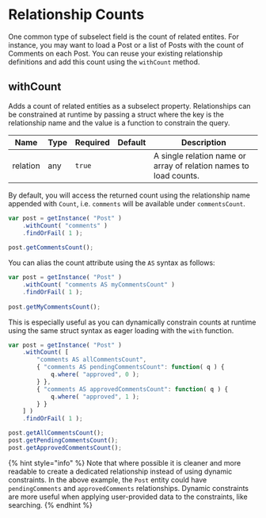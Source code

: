 # Relationship Counts

One common type of subselect field is the count of related entites.  For instance, you may want to load a Post or a list of Posts with the count of Comments on each Post.  You can reuse your existing relationship definitions and add this count using the `withCount` method.

## withCount

Adds a count of related entities as a subselect property.  Relationships can be constrained at runtime by passing a struct where the key is the relationship name and the value is a function to constrain the query.

| Name     | Type | Required | Default | Description                                                       |
| -------- | ---- | -------- | ------- | ----------------------------------------------------------------- |
| relation | any  | `true`   |         | A single relation name or array of relation names to load counts. |

By default, you will access the returned count using the relationship name appended with `Count`, i.e. `comments` will be available under `commentsCount`.

```javascript
var post = getInstance( "Post" )
	.withCount( "comments" )
	.findOrFail( 1 );
	
post.getCommentsCount();
```

You can alias the count attribute using the `AS` syntax as follows:

```javascript
var post = getInstance( "Post" )
	.withCount( "comments AS myCommentsCount" )
	.findOrFail( 1 );
	
post.getMyCommentsCount();
```

This is especially useful as you can dynamically constrain counts at runtime using the same struct syntax as eager loading with the `with` function.

```javascript
var post = getInstance( "Post" )
	.withCount( [
	    "comments AS allCommentsCount",
	    { "comments AS pendingCommentsCount": function( q ) {
	        q.where( "approved", 0 );
	    } },
	    { "comments AS approvedCommentsCount": function( q ) {
	        q.where( "approved", 1 );
	    } }
	] )
	.findOrFail( 1 );

post.getAllCommentsCount();	
post.getPendingCommentsCount();
post.getApprovedCommentsCount();
```

{% hint style="info" %}
Note that where possible it is cleaner and more readable to create a dedicated relationship instead of using dynamic constraints.  In the above example, the `Post` entity could have `pendingComments` and `approvedComments` relationships.  Dynamic constraints are more useful when applying user-provided data to the constraints, like searching.
{% endhint %}

